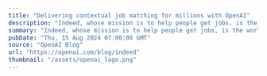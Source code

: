 ```yaml
---
title: "Delivering contextual job matching for millions with OpenAI"
description: "Indeed, whose mission is to help people get jobs, is the world’s #1 job site. Over 350 million unique visitors come to Indeed every month to connect with more than 3.5 million employers and over 32 million jobs. But what’s more is that every three seconds someone gets hired on Indeed."
summary: "Indeed, whose mission is to help people get jobs, is the world’s #1 job site. Over 350 million unique visitors come to Indeed every month to connect with more than 3.5 million employers and over 32 million jobs. But what’s more is that every three seconds someone gets hired on Indeed."
pubDate: "Thu, 15 Aug 2024 07:00:00 GMT"
source: "OpenAI Blog"
url: "https://openai.com/blog/indeed"
thumbnail: "/assets/openai_logo.png"
---
```


